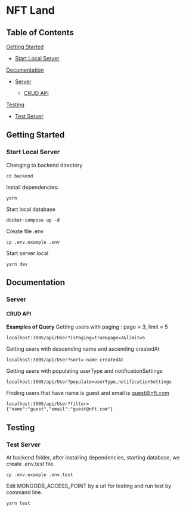  # NFT Land
 
## Table of Contents 
[Getting Started](./README.md#getting-started)

 -  [Start Local Server](./README.md#start-local-server)
 
[Documentation](./README.md#documentation)

-	[Server](./README.md#server)

	- [CRUD API](./README.md#crud-api)

[Testing](./README.md#testing)
- [Test Server](./README.md#test-server)

## Getting Started
### Start Local Server

Changing to backend directory
```
cd backend
```
Install dependencies:
```
yarn
```
Start local database
```
docker-compose up -d
```
Create file .env
```
cp .env.example .env
```
Start server local
```
yarn dev
```

## Documentation
### Server
#### CRUD API
**Examples of Query**
Getting users with paging : page = 3, limit = 5
```
localhost:3005/api/User?isPaging=true&page=3&limit=5
```
Getting users with descending name and ascending createdAt
```
localhost:3005/api/User?sort=-name createdAt
```
Getting users with populating userType and notificationSettings
```
localhost:3005/api/User?populate=userType,notificationSettings
```
Finding users that have name is guest and email is guest@nft.com
```
localhost:3005/api/User?filter={"name":"guest","email":"guest@nft.com"}
```

 ##  Testing
 ### Test Server
 
At backend folder, after installing dependencies, starting database, we create .env.test file. 
```
cp .env.example .env.test
```
Edit MONGODB_ACCESS_POINT by a url for testing and run test by command line.
```
yarn test
```
